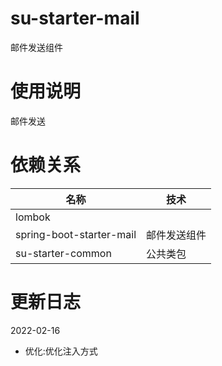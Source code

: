 # su-starter-mail

邮件发送组件

# 使用说明

邮件发送

# 依赖关系


| 名称         | 技术             |
|------------|----------------|
| lombok |                |
| spring-boot-starter-mail     | 邮件发送组件 |
| su-starter-common     | 公共类包           |

# 更新日志

2022-02-16
* 优化:优化注入方式
